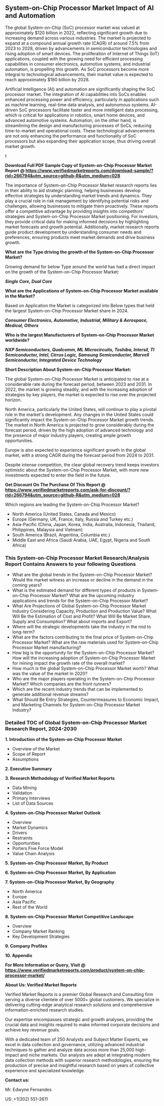 <h2>System-on-Chip Processor Market Impact of AI and Automation</h2><p>The global System-on-Chip (SoC) processor market was valued at approximately $120 billion in 2022, reflecting significant growth due to increasing demand across various industries. The market is projected to expand at a compound annual growth rate (CAGR) of around 7.5% from 2023 to 2028, driven by advancements in semiconductor technologies and rising adoption of smart devices. The proliferation of Internet of Things (IoT) applications, coupled with the growing need for efficient processing capabilities in consumer electronics, automotive systems, and industrial automation, is propelling this growth. As SoC processors become more integral to technological advancements, their market value is expected to reach approximately $180 billion by 2028.</p><p>Artificial Intelligence (AI) and automation are significantly shaping the SoC processor market. The integration of AI capabilities into SoCs enables enhanced processing power and efficiency, particularly in applications such as machine learning, real-time data analysis, and autonomous systems. AI-driven SoC processors facilitate faster and more intelligent data processing, which is critical for applications in robotics, smart home devices, and advanced automotive systems. Automation, on the other hand, is streamlining the design and manufacturing processes of SoCs, reducing time-to-market and operational costs. These technological advancements are not only enhancing the performance and functionality of SoC processors but also expanding their application scope, thus driving overall market growth.</p>t</p><p id="" class=""><strong>Download Full PDF Sample Copy of System-on-Chip Processor Market Report @ <a href="https://www.verifiedmarketreports.com/download-sample/?rid=266794&utm_source=github-R&utm_medium=028" target="_blank">https://www.verifiedmarketreports.com/download-sample/?rid=266794&utm_source=github-R&utm_medium=028</a></strong></p><p>The importance of&nbsp;System-on-Chip Processor Market research reports lies in their ability to aid strategic planning, helping businesses develop effective strategies by understanding market trends and dynamics. They play a crucial role in risk management by identifying potential risks and challenges, allowing businesses to mitigate them proactively. These reports offer a competitive advantage by providing insights into competitors' strategies and System-on-Chip Processor Market positioning. For investors, they provide critical data for making informed decisions by highlighting market forecasts and growth potential. Additionally, market research reports guide product development by understanding consumer needs and preferences, ensuring products meet market demands and drive business growth.</p><p><strong>What are the&nbsp;Type driving the growth of the System-on-Chip Processor Market?</strong></p><p id="" class="">Growing demand for below Type around the world has had a direct impact on the growth of the System-on-Chip Processor Market:</p><em><strong>Single Core, Dual Core</strong></em></p><strong>What are the&nbsp;Applications&nbsp;of System-on-Chip Processor Market available in the Market?</strong></p><p id="" class="">Based on Application the Market is categorized into Below types that held the largest System-on-Chip Processor Market share In 2024.</p><em><strong>Consumer Electronics, Automotive, Industrial, Military & Aerospace, Medical, Others</strong></em></p><strong>Who is the largest Manufacturers of System-on-Chip Processor Market worldwide?</strong></p><p><em><strong>NXP Semiconductors, Qualcomm, ML Microcircuits, Toshiba, Intersil, TI Semiconductor, Intel, Cirrus Logic, Samsung Semiconductor, Marvell Semiconductor, Integrated Device Technology</strong></em></p><p id="" class=""><strong>Short Description About System-on-Chip Processor Market:</strong></p><p>The global System-on-Chip Processor Market is anticipated to rise at a considerable rate during the forecast period, between 2023 and 2031. In 2022, the market is growing steadily, and with the increasing adoption of strategies by key players, the market is expected to rise over the projected horizon.</p><p>North America, particularly the United States, will continue to play a pivotal role in the market's development. Any changes in the United States could significantly impact the System-on-Chip Processor Market growth trends. The market in North America is projected to grow considerably during the forecast period, driven by the high adoption of advanced technology and the presence of major industry players, creating ample growth opportunities.</p><p>Europe is also expected to experience significant growth in the global market, with a strong CAGR during the forecast period from 2024 to 2031.</p><p>Despite intense competition, the clear global recovery trend keeps investors optimistic about the System-on-Chip Processor Market, with more new investments expected to enter the field in the future.</p><p id="" class=""><strong>Get Discount On The Purchase Of This Report @ <a href="https://www.verifiedmarketreports.com/ask-for-discount/?rid=266794&utm_source=github-R&utm_medium=028" target="_blank">https://www.verifiedmarketreports.com/ask-for-discount/?rid=266794&utm_source=github-R&utm_medium=028</a></strong></p>Which regions are leading the System-on-Chip Processor Market?</p><ul><li>North America (United States, Canada and Mexico)</li><li>Europe (Germany, UK, France, Italy, Russia and Turkey etc.)</li><li>Asia-Pacific (China, Japan, Korea, India, Australia, Indonesia, Thailand, Philippines, Malaysia and Vietnam)</li><li>South America (Brazil, Argentina, Columbia etc.)</li><li>Middle East and Africa (Saudi Arabia, UAE, Egypt, Nigeria and South Africa)</li></ul><h3 id="" class="">This System-on-Chip Processor Market Research/Analysis Report Contains Answers to your following Questions</h3><ul><li>What are the global trends in the System-on-Chip Processor Market? Would the market witness an increase or decline in the demand in the coming years?</li><li>What is the estimated demand for different types of products in System-on-Chip Processor Market? What are the upcoming industry applications and trends for the System-on-Chip Processor Market?</li><li>What Are Projections of Global System-on-Chip Processor Market Industry Considering Capacity, Production and Production Value? What Will Be the Estimation of Cost and Profit? What Will Be Market Share, Supply and Consumption? What about imports and Export?</li><li>Where will the strategic developments take the industry in the mid to long-term?</li><li>What are the factors contributing to the final price of System-on-Chip Processor Market? What are the raw materials used for System-on-Chip Processor Market manufacturing?</li><li>How big is the opportunity for the System-on-Chip Processor Market? How will the increasing adoption of System-on-Chip Processor Market for mining impact the growth rate of the overall market?</li><li>How much is the global System-on-Chip Processor Market worth? What was the value of the market In 2020?</li><li>Who are the major players operating in the System-on-Chip Processor Market? Which companies are the front runners?</li><li>Which are the recent industry trends that can be implemented to generate additional revenue streams?</li><li>What Should Be Entry Strategies, Countermeasures to Economic Impact, and Marketing Channels for System-on-Chip Processor Market Industry?</li></ul><h3 id="" class="">Detailed TOC of Global System-on-Chip Processor Market Research Report, 2024-2030</h3><p id="" class=""><strong>1. Introduction of the System-on-Chip Processor Market</strong></p><ul><li>Overview of the Market</li><li>Scope of Report</li><li>Assumptions</li></ul><p id="" class=""><strong>2. Executive Summary</strong></p><p id="" class=""><strong>3. Research Methodology of Verified Market Reports</strong></p><ul><li>Data Mining</li><li>Validation</li><li>Primary Interviews</li><li>List of Data Sources</li></ul><p id="" class=""><strong>4. System-on-Chip Processor Market Outlook</strong></p><ul><li>Overview</li><li>Market Dynamics</li><li>Drivers</li><li>Restraints</li><li>Opportunities</li><li>Porters Five Force Model</li><li>Value Chain Analysis</li></ul><p id="" class=""><strong>5. System-on-Chip Processor Market, By Product</strong></p><p id="" class=""><strong>6. System-on-Chip Processor Market, By Application</strong></p><p id="" class=""><strong>7. System-on-Chip Processor Market, By Geography</strong></p><ul><li>North America</li><li>Europe</li><li>Asia Pacific</li><li>Rest of the World</li></ul><p id="" class=""><strong>8. System-on-Chip Processor Market Competitive Landscape</strong></p><ul><li>Overview</li><li>Company Market Ranking</li><li>Key Development Strategies</li></ul><p id="" class=""><strong>9. Company Profiles</strong></p><p id="" class=""><strong>10. Appendix</strong></p><p id="" class=""><strong>For More Information or Query, Visit @ <a href="https://www.verifiedmarketreports.com/product/system-on-chip-processor-market/" target="_blank">https://www.verifiedmarketreports.com/product/system-on-chip-processor-market/</a></strong></p><p id="" class=""><strong>About Us: Verified Market Reports</strong></p><p id="" class="">Verified Market Reports is a premier Global Research and Consulting firm serving a diverse clientele of over 5000+ global customers. We specialize in delivering cutting-edge analytical research solutions and comprehensive information-enriched research studies.</p><p id="" class="">Our expertise encompasses strategic and growth analyses, providing the crucial data and insights required to make informed corporate decisions and achieve key revenue goals.</p><p id="" class="">With a dedicated team of 250 Analysts and Subject Matter Experts, we excel in data collection and governance, utilizing advanced industrial techniques to gather and analyze data across more than 25,000 high-impact and niche markets. Our analysts are adept at integrating modern data collection methods with superior research methodologies, ensuring the production of precise and insightful research based on years of collective experience and specialized knowledge.</p><p id="" class=""><strong>Contact us:</strong></p><p id="" class="">Mr. Edwyne Fernandes</p><p id="" class="">US: +1(302) 551-2611</p>